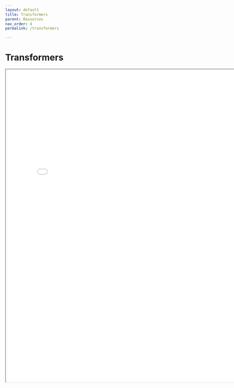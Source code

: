 ```yaml
---
layout: default
title: Transformers
parent: Resources
nav_order: 4
permalink: /transformers

---
```


# Transformers

<html>
<iframe src="/assets/Transformer_Architecture_updated.pdf" height="1000" width="800"></iframe>
</html>
